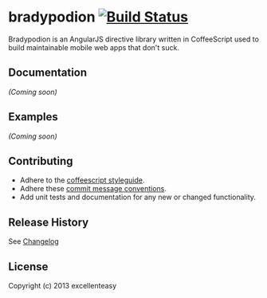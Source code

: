 # bradypodion [![Build Status](https://magnum.travis-ci.com/excellenteasy/bradypodion.png?token=eXbhDbHCycbq8ZfsMAgq&branch=master)](https://magnum.travis-ci.com/excellenteasy/bradypodion)

Bradypodion is an AngularJS directive library written in CoffeeScript used to build maintainable mobile web apps that don't suck.

## Documentation
_(Coming soon)_

## Examples
_(Coming soon)_

## Contributing
* Adhere to the [coffeescript styleguide](https://github.com/excellenteasy/styleguides/blob/master/coffee.md).
* Adhere these [commit message conventions](https://docs.google.com/document/d/1QrDFcIiPjSLDn3EL15IJygNPiHORgU1_OOAqWjiDU5Y).
* Add unit tests and documentation for any new or changed functionality.

## Release History
See [Changelog](CHANGELOG.md)

## License
Copyright (c) 2013 excellenteasy

